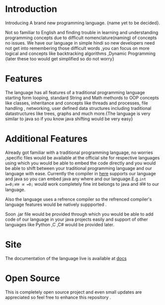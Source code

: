 # Introduction 
Introducing A brand new programming language. {name yet to be decided}.

Not so familiar to English and finding trouble in learning and understanding programming concepts due to difficult nomenclature(naming) of concepts no issues. We have our language in simple hindi so new developers need not get into remembering those difficult words ,you can focus on more logical and concepts like backtracking algorithms ,Dynamic Programming {later these too would get simplified so do not worry}
# Features
The language has all features of a traditional programming language starting form looping, standard String and Math methords to OOP concepts like classes, inheritance and concepts like threads and processes, file handling , networking, user defined data structures including traditional datastructures like trees, graphs and much more.{The language is very similar to java so if you know java shifting would be very easy}

# Additional Features 
Already got familiar with a traditional programming language, no worries ,specific files would be available at the official site for respective languages using which you would be able to embed the code directly and you would be able to shift between your traditional programming language and our language with ease. Currently the compiler in [here](https://crptrest.000webhostapp.com/)  supports our language and java so you can embed java any where and our language.E.g.`int a=0;अंक अ =0;` would work completely fine int belongs to java and अंक to our language.

Also the language uses a refrence compiler so the refrenced compiler's language features would be natively suppported . 

Soon .jar file would be provided through which you would be able to add code of our language in your java projects easily and support of other languages like Python ,C ,C# would be provided later.   

# Site
The  documentation of the language live is available at 
[docs](https://prathameshbhagat.000webhostapp.com/Docs/)

# Open Source
This is completely open source project and even small updates are appreciated so feel free to enhance this repository .
